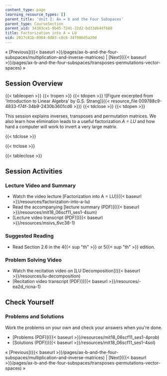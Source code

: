 ```yaml
---
content_type: page
learning_resource_types: []
parent_title: 'Unit I: Ax = b and the Four Subspaces'
parent_type: CourseSection
parent_uid: 34303ce1-9b45-7241-22d2-bd33d64df688
title: Factorization into A = LU
uid: 2817c81b-0904-0d03-c0c6-34f006d5a20d
---
```


« [Previous]({{< baseurl >}}/pages/ax-b-and-the-four-subspaces/multiplication-and-inverse-matrices) | [Next]({{< baseurl >}}/pages/ax-b-and-the-four-subspaces/transposes-permutations-vector-spaces) »

Session Overview
----------------

{{< tableopen >}}
{{< tropen >}}
{{< tdopen >}}
![Figure excerpted from 'Introduction to Linear Algebra' by G.S. Strang]({{< resource_file 009788c9-4833-f74f-34b9-2430b3601cd6 >}})
{{< tdclose >}}
{{< tdopen >}}


This session explains inverses, transposes and permutation matrices. We also learn how elimination leads to a useful factorization _A = LU_ and how hard a computer will work to invert a very large matrix.


{{< tdclose >}}

{{< trclose >}}

{{< tableclose >}}

Session Activities
------------------

### Lecture Video and Summary

*   Watch the video lecture [Factorization into A = LU]({{< baseurl >}}/resources/factorization-into-a-lu)
*   Read the accompanying [lecture summary (PDF)]({{< baseurl >}}/resources/mit18_06scf11_ses1-4sum)
*   [Lecture video transcript (PDF)]({{< baseurl >}}/resources/msivs_6vc38-1)

### Suggested Reading

*   Read Section 2.6 in the 4{{< sup "th" >}} or 5{{< sup "th" >}} edition.

### Problem Solving Video

*   Watch the recitation video on [LU Decomposition]({{< baseurl >}}/resources/lu-decomposition)
*   [Recitation video transcript (PDF)]({{< baseurl >}}/resources/-ea2d_ricna-1)

Check Yourself
--------------

### Problems and Solutions

Work the problems on your own and check your answers when you're done.

*   [Problems (PDF)]({{< baseurl >}}/resources/mit18_06scf11_ses1-4prob)
*   [Solutions (PDF)]({{< baseurl >}}/resources/mit18_06scf11_ses1-4sol)

« [Previous]({{< baseurl >}}/pages/ax-b-and-the-four-subspaces/multiplication-and-inverse-matrices) | [Next]({{< baseurl >}}/pages/ax-b-and-the-four-subspaces/transposes-permutations-vector-spaces) »